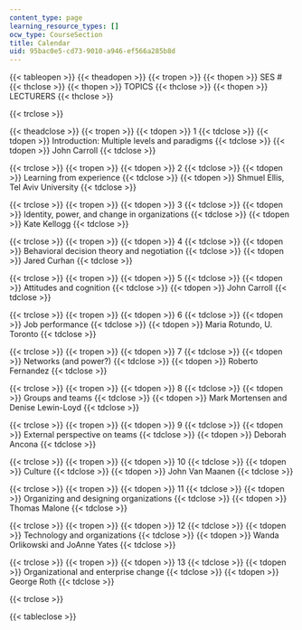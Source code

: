 ```yaml
---
content_type: page
learning_resource_types: []
ocw_type: CourseSection
title: Calendar
uid: 95bac0e5-cd73-9010-a946-ef566a285b8d
---
```


{{< tableopen >}}
{{< theadopen >}}
{{< tropen >}}
{{< thopen >}}
SES #
{{< thclose >}}
{{< thopen >}}
TOPICS
{{< thclose >}}
{{< thopen >}}
LECTURERS
{{< thclose >}}

{{< trclose >}}

{{< theadclose >}}
{{< tropen >}}
{{< tdopen >}}
1
{{< tdclose >}}
{{< tdopen >}}
Introduction: Multiple levels and paradigms
{{< tdclose >}}
{{< tdopen >}}
John Carroll
{{< tdclose >}}

{{< trclose >}}
{{< tropen >}}
{{< tdopen >}}
2
{{< tdclose >}}
{{< tdopen >}}
Learning from experience
{{< tdclose >}}
{{< tdopen >}}
Shmuel Ellis, Tel Aviv University
{{< tdclose >}}

{{< trclose >}}
{{< tropen >}}
{{< tdopen >}}
3
{{< tdclose >}}
{{< tdopen >}}
Identity, power, and change in organizations
{{< tdclose >}}
{{< tdopen >}}
Kate Kellogg
{{< tdclose >}}

{{< trclose >}}
{{< tropen >}}
{{< tdopen >}}
4
{{< tdclose >}}
{{< tdopen >}}
Behavioral decision theory and negotiation
{{< tdclose >}}
{{< tdopen >}}
Jared Curhan
{{< tdclose >}}

{{< trclose >}}
{{< tropen >}}
{{< tdopen >}}
5
{{< tdclose >}}
{{< tdopen >}}
Attitudes and cognition
{{< tdclose >}}
{{< tdopen >}}
John Carroll
{{< tdclose >}}

{{< trclose >}}
{{< tropen >}}
{{< tdopen >}}
6
{{< tdclose >}}
{{< tdopen >}}
Job performance
{{< tdclose >}}
{{< tdopen >}}
Maria Rotundo, U. Toronto
{{< tdclose >}}

{{< trclose >}}
{{< tropen >}}
{{< tdopen >}}
7
{{< tdclose >}}
{{< tdopen >}}
Networks (and power?)
{{< tdclose >}}
{{< tdopen >}}
Roberto Fernandez
{{< tdclose >}}

{{< trclose >}}
{{< tropen >}}
{{< tdopen >}}
8
{{< tdclose >}}
{{< tdopen >}}
Groups and teams
{{< tdclose >}}
{{< tdopen >}}
Mark Mortensen and Denise Lewin-Loyd
{{< tdclose >}}

{{< trclose >}}
{{< tropen >}}
{{< tdopen >}}
9
{{< tdclose >}}
{{< tdopen >}}
External perspective on teams
{{< tdclose >}}
{{< tdopen >}}
Deborah Ancona
{{< tdclose >}}

{{< trclose >}}
{{< tropen >}}
{{< tdopen >}}
10
{{< tdclose >}}
{{< tdopen >}}
Culture
{{< tdclose >}}
{{< tdopen >}}
John Van Maanen
{{< tdclose >}}

{{< trclose >}}
{{< tropen >}}
{{< tdopen >}}
11
{{< tdclose >}}
{{< tdopen >}}
Organizing and designing organizations
{{< tdclose >}}
{{< tdopen >}}
Thomas Malone
{{< tdclose >}}

{{< trclose >}}
{{< tropen >}}
{{< tdopen >}}
12
{{< tdclose >}}
{{< tdopen >}}
Technology and organizations
{{< tdclose >}}
{{< tdopen >}}
Wanda Orlikowski and JoAnne Yates
{{< tdclose >}}

{{< trclose >}}
{{< tropen >}}
{{< tdopen >}}
13
{{< tdclose >}}
{{< tdopen >}}
Organizational and enterprise change
{{< tdclose >}}
{{< tdopen >}}
George Roth
{{< tdclose >}}

{{< trclose >}}

{{< tableclose >}}